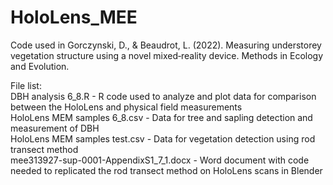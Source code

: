 # HoloLens_MEE
Code used in Gorczynski, D., &amp; Beaudrot, L. (2022). Measuring understorey vegetation structure using a novel mixed‐reality device. Methods in Ecology and Evolution. 

File list:<br />
DBH analysis 6_8.R - R code used to analyze and plot data for comparison between the HoloLens and physical field measurements<br />
HoloLens MEM samples 6_8.csv - Data for tree and sapling detection and measurement of DBH<br />
HoloLens MEM samples test.csv - Data for vegetation detection using rod transect method<br />
mee313927-sup-0001-AppendixS1_7_1.docx - Word document with code needed to replicated the rod transect method on HoloLens scans in Blender<br />
